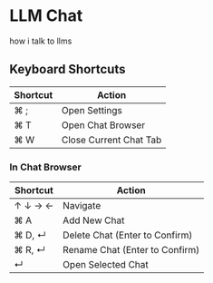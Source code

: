 # LLM Chat

how i talk to llms

## Keyboard Shortcuts

| Shortcut | Action                 |
| -------- | ---------------------- |
| ⌘ ;      | Open Settings          |
| ⌘ T      | Open Chat Browser      |
| ⌘ W      | Close Current Chat Tab |

### In Chat Browser

| Shortcut | Action                         |
| -------- | ------------------------------ |
| ↑ ↓ → ←  | Navigate                       |
| ⌘ A      | Add New Chat                   |
| ⌘ D, ↵   | Delete Chat (Enter to Confirm) |
| ⌘ R, ↵   | Rename Chat (Enter to Confirm) |
| ↵        | Open Selected Chat             |
